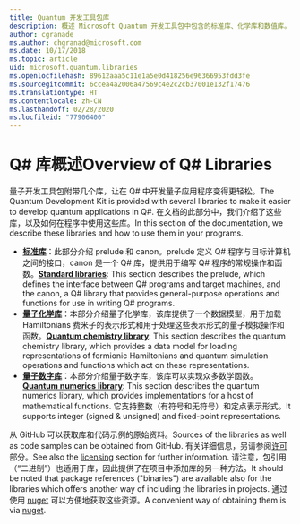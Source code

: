 ```yaml
---
title: Quantum 开发工具包库
description: 概述 Microsoft Quantum 开发工具包中包含的标准库、化学库和数值库。
author: cgranade
ms.author: chgranad@microsoft.com
ms.date: 10/17/2018
ms.topic: article
uid: microsoft.quantum.libraries
ms.openlocfilehash: 89612aaa5c11e1a5e0d418256e96366953fdd3fe
ms.sourcegitcommit: 6ccea4a2006a47569c4e2c2cb37001e132f17476
ms.translationtype: HT
ms.contentlocale: zh-CN
ms.lasthandoff: 02/28/2020
ms.locfileid: "77906400"
---
```

# <a name="overview-of-q-libraries"></a><span data-ttu-id="08587-103">Q# 库概述</span><span class="sxs-lookup"><span data-stu-id="08587-103">Overview of Q# Libraries</span></span>
<span data-ttu-id="08587-104">量子开发工具包附带几个库，让在 Q# 中开发量子应用程序变得更轻松。</span><span class="sxs-lookup"><span data-stu-id="08587-104">The Quantum Development Kit is provided with several libraries to make it easier to develop quantum applications in Q#.</span></span>
<span data-ttu-id="08587-105">在文档的此部分中，我们介绍了这些库，以及如何在程序中使用这些库。</span><span class="sxs-lookup"><span data-stu-id="08587-105">In this section of the documentation, we describe these libraries and how to use them in your programs.</span></span>

- <span data-ttu-id="08587-106">[**标准库**](xref:microsoft.quantum.libraries.standard.intro)：此部分介绍 prelude 和 canon。prelude 定义 Q# 程序与目标计算机之间的接口，canon 是一个 Q# 库，提供用于编写 Q# 程序的常规操作和函数。</span><span class="sxs-lookup"><span data-stu-id="08587-106">[**Standard libraries**](xref:microsoft.quantum.libraries.standard.intro): This section describes the prelude, which defines the interface between Q# programs and target machines, and the canon, a Q# library that provides general-purpose operations and functions for use in writing Q# programs.</span></span>
- <span data-ttu-id="08587-107">[**量子化学库**](xref:microsoft.quantum.chemistry.concepts.intro)：本部分介绍量子化学库，该库提供了一个数据模型，用于加载 Hamiltonians 费米子的表示形式和用于处理这些表示形式的量子模拟操作和函数。</span><span class="sxs-lookup"><span data-stu-id="08587-107">[**Quantum chemistry library**](xref:microsoft.quantum.chemistry.concepts.intro): This section describes the quantum chemistry library, which provides a data model for loading representations of fermionic Hamiltonians and quantum simulation operations and functions which act on these representations.</span></span>
- <span data-ttu-id="08587-108">[**量子数字库**](xref:microsoft.quantum.numerics.intro)：本部分介绍量子数字库，该库可以实现众多数学函数。</span><span class="sxs-lookup"><span data-stu-id="08587-108">[**Quantum numerics library**](xref:microsoft.quantum.numerics.intro): This section describes the quantum numerics library, which provides implementations for a host of mathematical functions.</span></span> <span data-ttu-id="08587-109">它支持整数（有符号和无符号）和定点表示形式。</span><span class="sxs-lookup"><span data-stu-id="08587-109">It supports integer (signed & unsigned) and fixed-point representations.</span></span>

<span data-ttu-id="08587-110">从 GitHub 可以获取库和代码示例的原始资料。</span><span class="sxs-lookup"><span data-stu-id="08587-110">Sources of the libraries as well as code samples can be obtained from GitHub.</span></span> <span data-ttu-id="08587-111">有关详细信息，另请参阅[许可](xref:microsoft.quantum.libraries.licensing)部分。</span><span class="sxs-lookup"><span data-stu-id="08587-111">See also the [licensing](xref:microsoft.quantum.libraries.licensing) section for further information.</span></span> <span data-ttu-id="08587-112">请注意，包引用（“二进制”）也适用于库，因此提供了在项目中添加库的另一种方法。</span><span class="sxs-lookup"><span data-stu-id="08587-112">It should be noted that package references ("binaries") are available also for the libraries which offers another way of including the libraries in projects.</span></span> <span data-ttu-id="08587-113">通过使用 [nuget](https://nuget.org) 可以方便地获取这些资源。</span><span class="sxs-lookup"><span data-stu-id="08587-113">A convenient way of obtaining them is via [nuget](https://nuget.org).</span></span>

